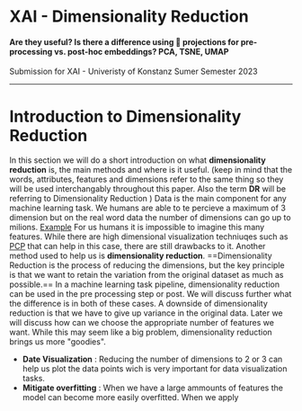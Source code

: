 # XAI - Dimensionality Reduction
#### Are they useful? Is there a difference using  projections for pre-processing vs. post-hoc embeddings? PCA, TSNE, UMAP
Submission for XAI - Univeristy of Konstanz Sumer Semester 2023 
***
# Introduction to Dimensionality Reduction
In this section we will do a short introduction on what **dimensionality reduction** is, the main methods and where is it useful. 
(keep in mind that the words, attributes, features and dimensions refer to the same thing so they will be used interchangably throughout this paper. Also the term **DR** will be referring to Dimensionality Reduction  )
Data is the  main component for any machine learning task. We humans are able to te percieve a maximum of 3 dimension but on the real word data the number of dimensions can go up to milions. [Example](https://archive.ics.uci.edu/ml/datasets/URL+Reputation)
For us humans it is impossible to imagine this many features. While there are high dimensional visualization techniuqes such as [PCP](https://www.researchgate.net/publication/282524473_Evaluation_of_Parallel_Coordinates_Overview_Categorization_and_Guidelines_for_Future_Research) that can help in this case, there are still drawbacks to it. Another method used to help us is **dimensionality reduction**. 
==Dimensionality Reduction is the process of reducing the dimensions, but the key principle is that we want to retain the variation from the original dataset as much as possible.==
In a machine learning task pipeline, dimensionality reduction can be used in the pre processing step or post. 
We will discuss further what the difference is in both of these cases.
A downside of dimensionality reduction is that we have to give up variance in the original data. Later we will discuss how can we choose the appropriate number of features we want. While this may seem like a big problem, dimensionality reduction brings us more "goodies". 
- **Date Visualization** : Reducing the number of dimensions to 2 or 3 can help us plot the data points wich is very important for data visualization tasks.
- **Mitigate overfitting** : When we have a large ammounts of features the model can become more easily overfitted. When we apply

